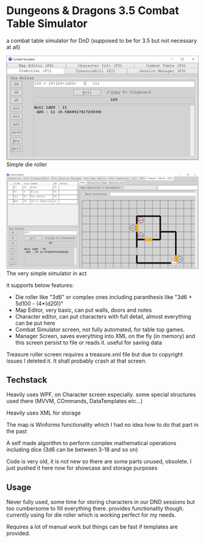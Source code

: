# Dungeons & Dragons 3.5 Combat Table Simulator
a combat table simulator for DnD (supposed to be for 3.5 but not necessary at all)

![image](image.png)
Simple die roller

![image2](image2.png)
The very simple simulator in act

it supports below features:
* Die roller like "3d6" or complex ones including paranthesis like "3d6 + 5d100 - (4*(d20))"
* Map Editor, very basic, can put walls, doors and notes
* Character editor, can put characters with full detail, almost everything can be put here
* Combat Simulator screen, not fully automated, for table top games.
* Manager Screen, saves everything into XML on the fly (in memory) and this screen persist to file or reads it. useful for saving data

Treasure roller screen requires a treasure.xml file but due to copyright issues I deleted it. It shall probably crash at that screen.

## Techstack

Heavily uses WPF, on Character screen especially. some special structures used there (MVVM, COmmands, DataTemplates etc...)

Heavily uses XML for storage

The map is Winforms functionality which I had no idea how to do that part in the past

A self made algorithm to perform complex mathematical operations including dice (3d6 can be between 3-18 and so on) 

Code is very old, it is not new so there are some parts unused, obsolete. I just pushed it here now for showcase and storage purposes

## Usage
Never fully used, some time for storing characters in our DND sessions but too cumbersome to fill everything there. provides functionality though. currently using for die roller which is working perfect for my needs.

Requires a lot of manual work but things can be fast if templates are provided.
